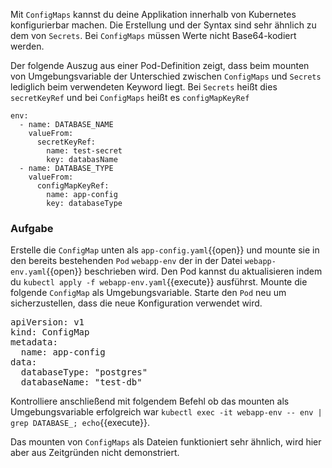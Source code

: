 Mit `ConfigMaps` kannst du deine Applikation innerhalb von Kubernetes konfigurierbar machen. Die Erstellung und der Syntax sind sehr ähnlich zu dem von `Secrets`. Bei `ConfigMaps` müssen Werte nicht Base64-kodiert werden.

Der folgende Auszug aus einer Pod-Definition zeigt, dass beim mounten von Umgebungsvariable der Unterschied zwischen `ConfigMaps` und `Secrets` lediglich beim verwendeten Keyword liegt. Bei `Secrets` heißt dies `secretKeyRef` und bei `ConfigMaps` heißt es `configMapKeyRef` 

```
env:
  - name: DATABASE_NAME
    valueFrom:
      secretKeyRef:
        name: test-secret
        key: databasName
  - name: DATABASE_TYPE
    valueFrom:
      configMapKeyRef:
        name: app-config
        key: databaseType
```

### Aufgabe
Erstelle die `ConfigMap` unten als `app-config.yaml`{{open}} und mounte sie in den bereits bestehenden `Pod` `webapp-env` der in der Datei `webapp-env.yaml`{{open}} beschrieben wird.
Den Pod kannst du aktualisieren indem du `kubectl apply -f webapp-env.yaml`{{execute}} ausführst. 
Mounte die folgende `ConfigMap` als Umgebungsvariable. Starte den `Pod` neu um sicherzustellen, dass die neue Konfiguration verwendet wird.

<pre class="file" data-filename="app-config.yaml">
apiVersion: v1
kind: ConfigMap
metadata:
  name: app-config
data:
  databaseType: "postgres"
  databaseName: "test-db"
</pre>

Kontrolliere anschließend mit folgendem Befehl ob das mounten als Umgebungsvariable erfolgreich war `kubectl exec -it webapp-env -- env | grep DATABASE_; echo`{{execute}}.

Das mounten von `ConfigMaps` als Dateien funktioniert sehr ähnlich, wird hier aber aus Zeitgründen nicht demonstriert.